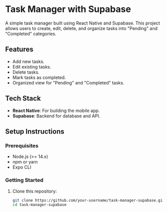 # Task Manager with Supabase

A simple task manager built using React Native and Supabase. This project allows users to create, edit, delete, and organize tasks into "Pending" and "Completed" categories.

## Features

- Add new tasks.
- Edit existing tasks.
- Delete tasks.
- Mark tasks as completed.
- Organized view for "Pending" and "Completed" tasks.

## Tech Stack

- **React Native**: For building the mobile app.
- **Supabase**: Backend for database and API.

## Setup Instructions

### Prerequisites

- Node.js (>= 14.x)
- npm or yarn
- Expo CLI

### Getting Started

1. Clone this repository:
   ```bash
   git clone https://github.com/your-username/task-manager-supabase.git
   cd task-manager-supabase
